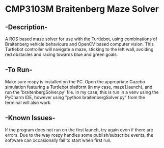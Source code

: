 # CMP3103M Braitenberg Maze Solver

## -Description-

A ROS based maze solver for use with the Turtlebot, using combinations of Braitenberg vehicle behaviours and
OpenCV based computer vision. 
This Turtlebot controller will navigate a maze, sticking to the left wall, avoiding red obstacles and racing towards
blue and green goals.

## -To Run-

Make sure rospy is installed on the PC. Open the appropriate Gazebo simulation featuring a Turtlebot platform (in my case, maze1.launch), and run the 'braitenbergSolver.py' file. 
In my case, this is run in a venv using the PyCharm IDE, however using "python braitenbergSolver.py" from the terminal will also work.

## -Known Issues-

If the program does not run on the first launch, try again even if there are errors. Due to the way rospy handles some publish/subscribe events, the software can occasionally fail to start when first run. 
